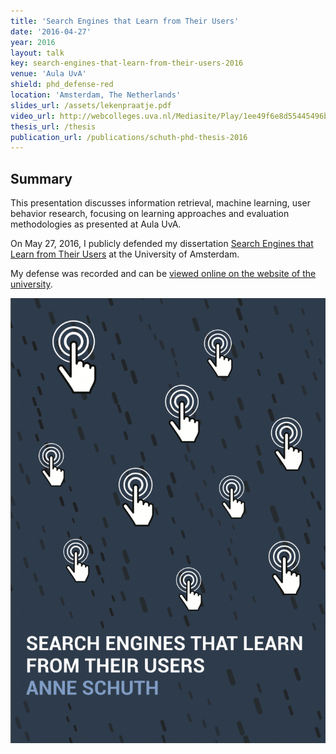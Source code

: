 ```yaml
---
title: 'Search Engines that Learn from Their Users'
date: '2016-04-27'
year: 2016
layout: talk
key: search-engines-that-learn-from-their-users-2016
venue: 'Aula UvA'
shield: phd_defense-red
location: 'Amsterdam, The Netherlands'
slides_url: /assets/lekenpraatje.pdf
video_url: http://webcolleges.uva.nl/Mediasite/Play/1ee49f6e8d55445496b574b5df73fd3d1d
thesis_url: /thesis
publication_url: /publications/schuth-phd-thesis-2016
---
```


## Summary

This presentation discusses information retrieval, machine learning, user behavior research, focusing on learning approaches and evaluation methodologies as presented at Aula UvA.

On May 27, 2016, I publicly defended my
dissertation [Search Engines that Learn from Their Users](/publications/schuth-phd-thesis-2016) at the University of
Amsterdam.

My defense was recorded and can
be [viewed online on the website of the university](http://webcolleges.uva.nl/Mediasite/Play/1ee49f6e8d55445496b574b5df73fd3d1d).

[![Thesis Cover](/assets/thesis-cover-1-725x1024.png)](/publications/schuth-phd-thesis-2016)